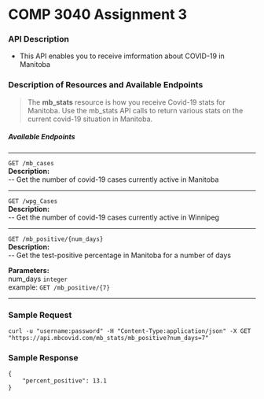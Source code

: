 # COMP 3040 Assignment 3

### API Description
- This API enables you to receive imformation about COVID-19 in Manitoba

### Description of Resources and Available Endpoints

> The **mb_stats** resource is how you receive Covid-19 stats for Manitoba. Use the mb_stats API calls to return various stats on the current covid-19 situation in Manitoba.

##### Available Endpoints

---

````GET /mb_cases````  
**Description:**  
-- Get the number of covid-19 cases currently active in Manitoba

---

````GET /wpg_Cases````  
**Description:**  
-- Get the number of covid-19 cases currently active in Winnipeg

---

````GET /mb_positive/{num_days}````  
**Description:**  
-- Get the test-positive percentage in Manitoba for a number of days

**Parameters:**  
num_days ````integer````  
example: ````GET /mb_positive/{7}````

---

### Sample Request

````curl -u "username:password" -H "Content-Type:application/json" -X GET "https://api.mbcovid.com/mb_stats/mb_positive?num_days=7"````

### Sample Response

````
{
    "percent_positive": 13.1
}
````
